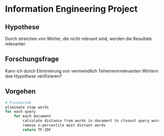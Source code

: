 # Information Engineering Project

## Hypothese

Durch streichen von Wörter, die nicht relevant sind, werden die Resultate relevanter.

## Forschungsfrage

Kann ich durch Eliminierung von vermeindlich Tehemenirrelevanten Wörtern doe Hypothese verifizieren?

## Vorgehen

```bash
# Psuedocode
eliminate stop words
for each query
    for each document
        calculate distance from words in document to closest query word
        remove n-percentile most distant words
        return TF-IDF
```
